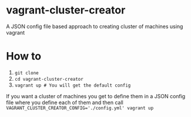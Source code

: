 # vagrant-cluster-creator
A JSON config file based approach to creating cluster of machines using vagrant

# How to
1. `git clone`
2. `cd vagrant-cluster-creator`
3. `vagrant up # You will get the default config`

If you want a cluster of machines you get to define them in a JSON config file where you define each of them and then call
`VAGRANT_CLUSTER_CREATOR_CONFIG='./config.yml' vagrant up`



